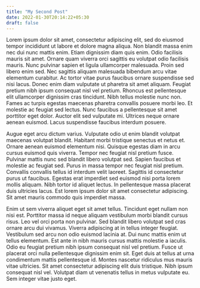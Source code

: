 ```yaml
---
title: "My Second Post"
date: 2022-01-30T20:14:22+05:30
draft: false
---
```


Lorem ipsum dolor sit amet, consectetur adipiscing elit, sed do eiusmod tempor incididunt ut labore et dolore magna aliqua. Non blandit massa enim nec dui nunc mattis enim. Etiam dignissim diam quis enim. Odio facilisis mauris sit amet. Ornare quam viverra orci sagittis eu volutpat odio facilisis mauris. Nunc pulvinar sapien et ligula ullamcorper malesuada. Proin sed libero enim sed. Nec sagittis aliquam malesuada bibendum arcu vitae elementum curabitur. Ac tortor vitae purus faucibus ornare suspendisse sed nisi lacus. Donec enim diam vulputate ut pharetra sit amet aliquam. Feugiat pretium nibh ipsum consequat nisl vel pretium. Rhoncus est pellentesque elit ullamcorper dignissim cras tincidunt. Nibh tellus molestie nunc non. Fames ac turpis egestas maecenas pharetra convallis posuere morbi leo. Et molestie ac feugiat sed lectus. Nunc faucibus a pellentesque sit amet porttitor eget dolor. Auctor elit sed vulputate mi. Ultrices neque ornare aenean euismod. Lacus suspendisse faucibus interdum posuere.

Augue eget arcu dictum varius. Vulputate odio ut enim blandit volutpat maecenas volutpat blandit. Habitant morbi tristique senectus et netus et. Ornare aenean euismod elementum nisi. Quisque egestas diam in arcu cursus euismod quis viverra. Tempor nec feugiat nisl pretium fusce. Pulvinar mattis nunc sed blandit libero volutpat sed. Sapien faucibus et molestie ac feugiat sed. Purus in massa tempor nec feugiat nisl pretium. Convallis convallis tellus id interdum velit laoreet. Sagittis id consectetur purus ut faucibus. Egestas erat imperdiet sed euismod nisi porta lorem mollis aliquam. Nibh tortor id aliquet lectus. In pellentesque massa placerat duis ultricies lacus. Est lorem ipsum dolor sit amet consectetur adipiscing. Sit amet mauris commodo quis imperdiet massa.

Enim ut sem viverra aliquet eget sit amet tellus. Tincidunt eget nullam non nisi est. Porttitor massa id neque aliquam vestibulum morbi blandit cursus risus. Leo vel orci porta non pulvinar. Sed blandit libero volutpat sed cras ornare arcu dui vivamus. Viverra adipiscing at in tellus integer feugiat. Vestibulum sed arcu non odio euismod lacinia at. Dui nunc mattis enim ut tellus elementum. Est ante in nibh mauris cursus mattis molestie a iaculis. Odio eu feugiat pretium nibh ipsum consequat nisl vel pretium. Fusce ut placerat orci nulla pellentesque dignissim enim sit. Eget duis at tellus at urna condimentum mattis pellentesque id. Montes nascetur ridiculus mus mauris vitae ultricies. Sit amet consectetur adipiscing elit duis tristique. Nibh ipsum consequat nisl vel. Volutpat diam ut venenatis tellus in metus vulputate eu. Sem integer vitae justo eget.
